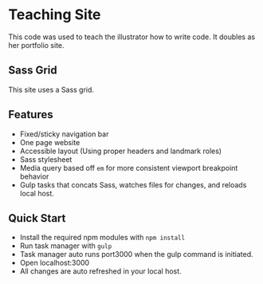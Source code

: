 # Teaching Site
This code was used to teach the illustrator how to write code. It doubles as her portfolio site.

## Sass Grid
This site uses a Sass grid.

## Features
* Fixed/sticky navigation bar
* One page website
* Accessible layout (Using proper headers and landmark roles)
* Sass stylesheet
* Media query based off `em` for more consistent viewport breakpoint behavior
* Gulp tasks that concats Sass, watches files for changes, and reloads local host.

## Quick Start
* Install the required npm modules with `npm install`
* Run task manager with `gulp`
* Task manager auto runs port3000 when the gulp command is initiated.
* Open localhost:3000
* All changes are auto refreshed in your local host.